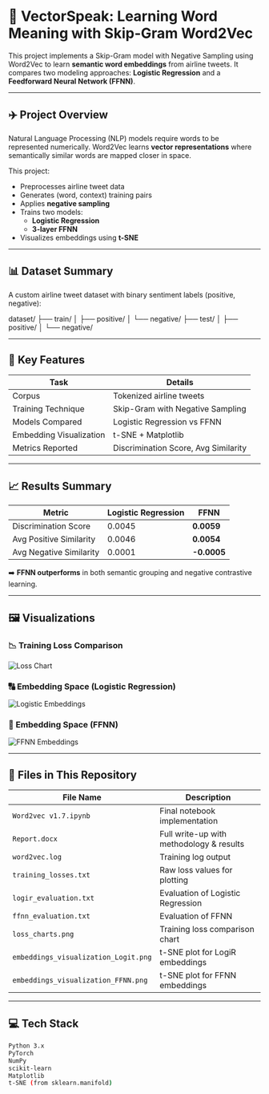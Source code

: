 # 🧠 VectorSpeak: Learning Word Meaning with Skip-Gram Word2Vec

This project implements a Skip-Gram model with Negative Sampling using Word2Vec to learn **semantic word embeddings** from airline tweets. It compares two modeling approaches: **Logistic Regression** and a **Feedforward Neural Network (FFNN)**.

---

## ✈️ Project Overview

Natural Language Processing (NLP) models require words to be represented numerically. Word2Vec learns **vector representations** where semantically similar words are mapped closer in space.

This project:
- Preprocesses airline tweet data
- Generates (word, context) training pairs
- Applies **negative sampling**
- Trains two models:
  - **Logistic Regression**
  - **3-layer FFNN**
- Visualizes embeddings using **t-SNE**

---

## 📊 Dataset Summary

A custom airline tweet dataset with binary sentiment labels (positive, negative):

dataset/
├── train/
│ ├── positive/
│ └── negative/
├── test/
│ ├── positive/
│ └── negative/


---

## 🚀 Key Features

| Task                          | Details                                |
|------------------------------|----------------------------------------|
| Corpus                       | Tokenized airline tweets               |
| Training Technique           | Skip-Gram with Negative Sampling       |
| Models Compared              | Logistic Regression vs FFNN            |
| Embedding Visualization      | t-SNE + Matplotlib                     |
| Metrics Reported             | Discrimination Score, Avg Similarity   |

---

## 📈 Results Summary

| Metric                      | Logistic Regression | FFNN        |
|----------------------------|---------------------|-------------|
| Discrimination Score       | 0.0045              | **0.0059**  |
| Avg Positive Similarity    | 0.0046              | **0.0054**  |
| Avg Negative Similarity    | 0.0001              | **-0.0005** |

➡️ **FFNN outperforms** in both semantic grouping and negative contrastive learning.

---

## 🖼️ Visualizations

### 📉 Training Loss Comparison
![Loss Chart](loss_charts.png)

### 🔠 Embedding Space (Logistic Regression)
![Logistic Embeddings](embeddings_visualization_Logit.png)

### 🧠 Embedding Space (FFNN)
![FFNN Embeddings](embeddings_visualization_FFNN.png)

---

## 📂 Files in This Repository

| File Name                         | Description                                 |
|----------------------------------|---------------------------------------------|
| `Word2vec v1.7.ipynb`            | Final notebook implementation               |
| `Report.docx`                    | Full write-up with methodology & results    |
| `word2vec.log`                   | Training log output                         |
| `training_losses.txt`           | Raw loss values for plotting                |
| `logir_evaluation.txt`          | Evaluation of Logistic Regression           |
| `ffnn_evaluation.txt`           | Evaluation of FFNN                          |
| `loss_charts.png`               | Training loss comparison chart              |
| `embeddings_visualization_Logit.png` | t-SNE plot for LogiR embeddings         |
| `embeddings_visualization_FFNN.png`  | t-SNE plot for FFNN embeddings          |

---

## 💻 Tech Stack

```bash
Python 3.x
PyTorch
NumPy
scikit-learn
Matplotlib
t-SNE (from sklearn.manifold)


